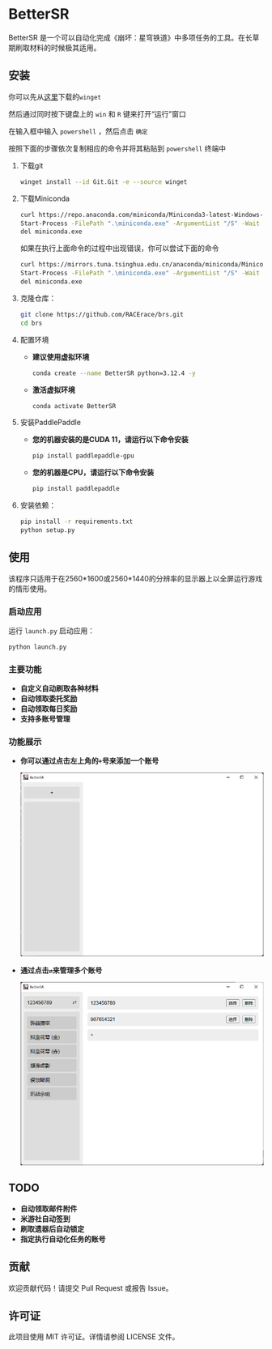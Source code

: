 # BetterSR
BetterSR 是一个可以自动化完成《崩坏：星穹铁道》中多项任务的工具。在长草期刷取材料的时候极其适用。
## 安装

你可以先从[这里](https://apps.microsoft.com/detail/9nblggh4nns1?rtc=1&hl=zh-cn&gl=CN#activetab=pivot:overviewtab)下载的`winget`

然后通过同时按下键盘上的 `win` 和 `R` 键来打开“运行”窗口

在输入框中输入 `powershell` ，然后点击 `确定` 

按照下面的步骤依次复制相应的命令并将其粘贴到 `powershell` 终端中

1. 下载git
    ```sh
    winget install --id Git.Git -e --source winget
    
    ```
2. 下载Miniconda
   ```sh
   curl https://repo.anaconda.com/miniconda/Miniconda3-latest-Windows-x86_64.exe -o miniconda.exe
   Start-Process -FilePath ".\miniconda.exe" -ArgumentList "/S" -Wait
   del miniconda.exe
   
   ```

   如果在执行上面命令的过程中出现错误，你可以尝试下面的命令
   ```sh
   curl https://mirrors.tuna.tsinghua.edu.cn/anaconda/miniconda/Miniconda3-latest-Windows-x86_64.exe -o miniconda.exe
   Start-Process -FilePath ".\miniconda.exe" -ArgumentList "/S" -Wait
   del miniconda.exe
   
   ```

4. 克隆仓库：
    ```sh
    git clone https://github.com/RACErace/brs.git
    cd brs
    
    ```

5. 配置环境

    - **建议使用虚拟环境**
        ```sh
        conda create --name BetterSR python=3.12.4 -y
        
        ```

    - **激活虚拟环境**
        ```sh
        conda activate BetterSR
        
        ```

6. 安装PaddlePaddle
    - **您的机器安装的是CUDA 11，请运行以下命令安装**
        ```sh
        pip install paddlepaddle-gpu
        
        ```

    - **您的机器是CPU，请运行以下命令安装**
        ```sh
        pip install paddlepaddle
        
        ```

7. 安装依赖：
    ```sh
    pip install -r requirements.txt
    python setup.py
    
    ```

## 使用

该程序只适用于在2560\*1600或2560\*1440的分辨率的显示器上以全屏运行游戏的情形使用。


### 启动应用

运行 `launch.py` 启动应用：
```sh
python launch.py

```

### 主要功能

- **自定义自动刷取各种材料**
- **自动领取委托奖励**
- **自动领取每日奖励**
- **支持多账号管理**

### 功能展示

- **你可以通过点击左上角的`+`号来添加一个账号**

    ![显示错误](img\00.png)

- **通过点击`⇄`来管理多个账号**

    ![显示错误](img\01.png)


## TODO

- **自动领取邮件附件**
- **米游社自动签到**
- **刷取遗器后自动锁定**
- **指定执行自动化任务的账号**

## 贡献

欢迎贡献代码！请提交 Pull Request 或报告 Issue。

## 许可证

此项目使用 MIT 许可证。详情请参阅 LICENSE 文件。
